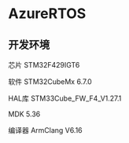 # AzureRTOS

## 开发环境

芯片  STM32F429IGT6

软件  STM32CubeMx 6.7.0

HAL库 STM33Cube_FW_F4_V1.27.1

MDK    5.36

编译器 ArmClang  V6.16


